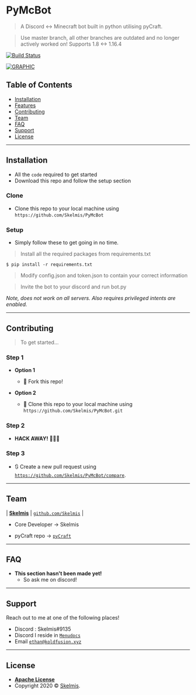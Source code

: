 # PyMcBot

> A Discord <-> Minecraft bot built in python utilising pyCraft.

> Use master branch, all other branches are outdated and no longer actively worked on!
> Supports 1.8 <-> 1.16.4

[![Build Status](http://img.shields.io/travis/badges/badgerbadgerbadger.svg?style=flat-square)](https://travis-ci.org/badges/badgerbadgerbadger)


[![GRAPHIC](https://i.imgur.com/7QNghpb.png)]()

## Table of Contents


- [Installation](#installation)
- [Features](#features)
- [Contributing](#contributing)
- [Team](#team)
- [FAQ](#faq)
- [Support](#support)
- [License](#license)


---

## Installation 

- All the `code` required to get started
- Download this repo and follow the setup section

### Clone

- Clone this repo to your local machine using `https://github.com/Skelmis/PyMcBot`

### Setup

- Simply follow these to get going in no time.

> Install all the required packages from requirements.txt

```shell
$ pip install -r requirements.txt
```

> Modify config.json and token.json to contain your correct information

> Invite the bot to your discord and run bot.py

*Note, does not work on all servers. Also requires privileged intents are enabled.*

---

## Contributing

> To get started...

### Step 1

- **Option 1**
    - 🍴 Fork this repo!

- **Option 2**
    - 👯 Clone this repo to your local machine using `https://github.com/Skelmis/PyMcBot.git`

### Step 2

- **HACK AWAY!** 🔨🔨🔨

### Step 3

- 🔃 Create a new pull request using <a href="https://github.com/Skelmis/PyMcBot/compare" target="_blank">`https://github.com/Skelmis/PyMcBot/compare`</a>.

---

## Team


| <a href="https://koldfusion.xyz/" target="_blank">**Skelmis**</a>
| <a href="http://github.com/Skelmis" target="_blank">`github.com/Skelmis`</a> |

- Core Developer -> Skelmis

- pyCraft repo -> <a href='https://github.com/ammaraskar/pyCraft'>`pyCraft`</a>

---

## FAQ

- **This section hasn't been made yet!**
    - So ask me on discord!

---

## Support

Reach out to me at one of the following places!

- Discord : Skelmis#9135
- Discord I reside in <a href="https://discord.gg/MgVaazZ" target="_blank">`Menudocs`</a>
- Email <a href="mailto:<nowiki>ethan@koldfusion.xyz?subject='PyMcBot Github'">`ethan@koldfusion.xyz`</a>

---

## License

- **[Apache License](http://www.apache.org/licenses/LICENSE-2.0)**
- Copyright 2020 © <a href="https://koldfusion.xyz/" target="_blank">Skelmis</a>.
